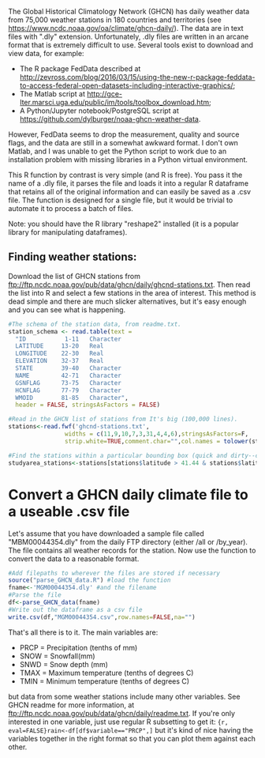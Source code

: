 The Global Historical Climatology Network (GHCN) has daily weather data from 75,000 weather stations in 180 countries and territories (see <https://www.ncdc.noaa.gov/oa/climate/ghcn-daily/>). The data are in text files with ".dly" extension. Unfortunately, .dly files are written in an arcane format that is extremely difficult to use. Several tools exist to download and view data, for example:

-   The R package FedData described at <http://zevross.com/blog/2016/03/15/using-the-new-r-package-feddata-to-access-federal-open-datasets-including-interactive-graphics/>;
-   The Matlab script at <http://gce-lter.marsci.uga.edu/public/im/tools/toolbox_download.htm>;
-   A Python/Jupyter notebook/PostgreSQL script at <https://github.com/dylburger/noaa-ghcn-weather-data>.

However, FedData seems to drop the measurement, quality and source flags, and the data are still in a somewhat awkward format. I don't own Matlab, and I was unable to get the Python script to work due to an installation problem with missing libraries in a Python virtual environment.

This R function by contrast is very simple (and R is free). You pass it the name of a .dly file, it parses the file and loads it into a regular R dataframe that retains all of the original information and can easily be saved as a .csv file. The function is designed for a single file, but it would be trivial to automate it to process a batch of files.

Note: you should have the R library "reshape2" installed (it is a popular library for manipulating dataframes).

Finding weather stations:
-------------------------

Download the list of GHCN stations from <ftp://ftp.ncdc.noaa.gov/pub/data/ghcn/daily/ghcnd-stations.txt>. Then read the list into R and select a few stations in the area of interest. This method is dead simple and there are much slicker alternatives, but it's easy enough and you can see what is happening.

``` r
#The schema of the station data, from readme.txt.  
station_schema <- read.table(text = 
  "ID           1-11   Character
  LATITUDE     13-20   Real
  LONGITUDE    22-30   Real
  ELEVATION    32-37   Real
  STATE        39-40   Character
  NAME         42-71   Character
  GSNFLAG      73-75   Character
  HCNFLAG      77-79   Character
  WMOID        81-85   Character", 
  header = FALSE, stringsAsFactors = FALSE)

#Read in the GHCN list of stations from It's big (100,000 lines).
stations<-read.fwf('ghcnd-stations.txt',
                widths = c(11,9,10,7,3,31,4,4,6),stringsAsFactors=F,
                strip.white=TRUE,comment.char="",col.names = tolower(station_schema$V1))

#Find the stations within a particular bounding box (quick and dirty--could use the 'sp' package to make this spatial, overlay polygons, etc.).
studyarea_stations<-stations[stations$latitude > 41.44 & stations$latitude < 45.97453 & stations$longitude > 104.3587 & stations$longitude < 111.9546,]
```

Convert a GHCN daily climate file to a useable .csv file
========================================================

Let's assume that you have downloaded a sample file called "MBM00044354.dly" from the daily FTP directory (either /all or /by\_year). The file contains all weather records for the station. Now use the function to convert the data to a reasonable format.

``` r
#Add filepaths to wherever the files are stored if necessary
source("parse_GHCN_data.R") #load the function
fname<-'MGM00044354.dly' #and the filename
#Parse the file
df<-parse_GHCN_data(fname)
#Write out the dataframe as a csv file
write.csv(df,"MGM00044354.csv",row.names=FALSE,na="")
```

That's all there is to it. The main variables are:

-   PRCP = Precipitation (tenths of mm)
-   SNOW = Snowfall(mm)
-   SNWD = Snow depth (mm)
-   TMAX = Maximum temperature (tenths of degrees C)
-   TMIN = Minimum temperature (tenths of degrees C)

but data from some weather stations include many other variables. See GHCN readme for more information, at <ftp://ftp.ncdc.noaa.gov/pub/data/ghcn/daily/readme.txt>. If you're only interested in one variable, just use regular R subsetting to get it: `{r, eval=FALSE}rain<-df[df$variable=="PRCP",]` but it's kind of nice having the variables together in the right format so that you can plot them against each other.
